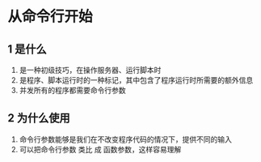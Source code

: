 # 从命令行开始

## 1 是什么
1. 是一种初级技巧，在操作服务器、运行脚本时
2. 是程序、脚本运行时的一种标记，其中包含了程序运行时所需要的额外信息
3. 并发所有的程序都需要命令行参数

## 2 为什么使用
1. 命令行参数能够是我们在不改变程序代码的情况下，提供不同的输入
2. 可以把命令行参数 类比 成 函数参数，这样容易理解